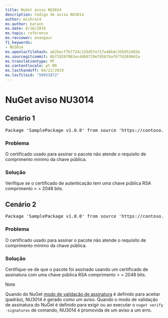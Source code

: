 ```yaml
---
title: NuGet aviso NU3014
description: Código de aviso NU3014
author: mishra14
ms.author: karann
ms.date: 8/16/2018
ms.topic: reference
ms.reviewer: anangaur
f1_keywords:
- NU3014
ms.openlocfilehash: a62becf7b7724c126d57e717a48b4c35b952492b
ms.sourcegitcommit: 6b71926f062ecddb8729ef8567baf67fd269642a
ms.translationtype: MT
ms.contentlocale: pt-BR
ms.lasthandoff: 04/22/2019
ms.locfileid: "59931872"
---
```

# <a name="nuget-warning-nu3014"></a>NuGet aviso NU3014

## <a name="scenario-1"></a>Cenário 1

<pre>Package 'SamplePackage v1.0.0' from source 'https://contoso.com/index.json': The signing certificate does not meet a minimum public key length requirement.</pre>

### <a name="issue"></a>Problema

O certificado usado para assinar o pacote não atende o requisito de comprimento mínimo da chave pública.


### <a name="solution"></a>Solução

Verifique se o certificado de autenticação tem uma chave pública RSA comprimento > = 2048 bits.



## <a name="scenario-2"></a>Cenário 2

<pre>Package 'SamplePackage v1.0.0' from source 'https://contoso.com/index.json': The primary signature's certificate does not meet a minimum public key length requirement.</pre>

### <a name="issue"></a>Problema

O certificado usado para assinar o pacote não atende o requisito de comprimento mínimo da chave pública.


### <a name="solution"></a>Solução

Certifique-se de que o pacote foi assinado usando um certificado de assinatura com uma chave pública RSA comprimento > = 2048 bits.


> [!Note]
> Quando do NuGet [modo de validação de assinatura](https://docs.microsoft.com/en-us/nuget/consume-packages/installing-signed-packages#configure-package-signature-requirements) é definido para aceitar (padrão), NU3014 é gerado como um aviso. Quando o modo de validação de assinatura do NuGet é definido para exigir ou ao executar o `nuget verify -signatures` de comando, NU3014 é promovida de um aviso a um erro. 
